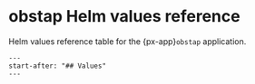 ```{px-app-values} obstap
```

# obstap Helm values reference

Helm values reference table for the {px-app}`obstap` application.

```{include} ../../../services/obstap/README.md
---
start-after: "## Values"
---
```
